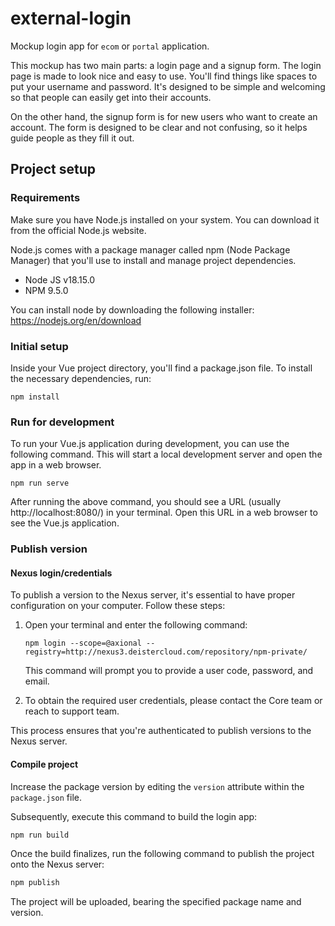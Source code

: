 # external-login
Mockup login app for `ecom` or `portal` application. 

This mockup has two main parts: a login page and a signup form. 
The login page is made to look nice and easy to use. 
You'll find things like spaces to put your username and password. 
It's designed to be simple and welcoming so that people can easily get into their accounts.

On the other hand, the signup form is for new users who want to create an account. 
The form is designed to be clear and not confusing, so it helps guide people as they fill it out.


## Project setup

### Requirements
Make sure you have Node.js installed on your system. 
You can download it from the official Node.js website.

Node.js comes with a package manager called npm (Node Package Manager) 
that you'll use to install and manage project dependencies.

- Node JS v18.15.0 
- NPM 9.5.0

You can install node by downloading the following installer:
https://nodejs.org/en/download

### Initial setup
Inside your Vue project directory, you'll find a package.json file. 
To install the necessary dependencies, run:

```
npm install
```

### Run for development
To run your Vue.js application during development, 
you can use the following command. 
This will start a local development server and open the app in a web browser.
```
npm run serve
```
After running the above command, you should see a URL (usually http://localhost:8080/) in your terminal. 
Open this URL in a web browser to see the Vue.js application.

### Publish version

#### Nexus login/credentials
To publish a version to the Nexus server, it's essential to have proper configuration on your computer.
Follow these steps:

1. Open your terminal and enter the following command:

   ```
   npm login --scope=@axional --registry=http://nexus3.deistercloud.com/repository/npm-private/
   ```

   This command will prompt you to provide a user code, password, and email.

2. To obtain the required user credentials, please contact the Core team or reach to support team.

This process ensures that you're authenticated to publish versions to the Nexus server.

#### Compile project
Increase the package version by editing the `version` attribute within the `package.json` file.

Subsequently, execute this command to build the login app:
```bash
npm run build
```

Once the build finalizes, run the following command to publish the project onto the Nexus server:
```bash
npm publish
```

The project will be uploaded, bearing the specified package name and version.